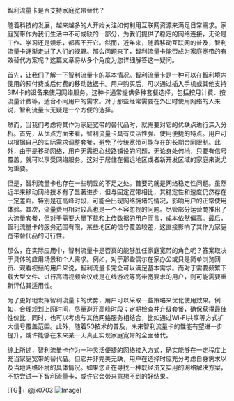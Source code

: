 智利流量卡是否支持家庭宽带替代？

随着科技的发展，越来越多的人开始关注如何利用互联网资源来满足日常需求。家庭宽带作为我们生活中不可或缺的一部分，为我们提供了稳定的网络连接，无论是工作、学习还是娱乐，都离不开它。然而，近年来，随着移动互联网的普及，智利流量卡逐渐走进了人们的视野。那么问题来了，智利流量卡能否成为家庭宽带的有效替代方案呢？这篇文章将从多个角度为您详细解答这一疑问。

首先，让我们了解一下智利流量卡的基本情况。智利流量卡是一种可以在智利境内使用的预付费或后付费的移动数据卡。用户购买后，可以通过插入手机或其他支持SIM卡的设备来使用网络服务。这种卡通常提供多种套餐选择，包括按月计费、按流量计费等，适合不同用户的需求。对于那些经常需要在外出时使用网络的人来说，智利流量卡无疑是一个方便的选择。

然而，当我们考虑将其作为家庭宽带的替代品时，就需要对它的优缺点进行深入分析。首先，从优点方面来看，智利流量卡具有灵活性强、使用便捷的特点。用户可以根据自己的实际需求调整套餐，避免了传统宽带可能存在的长期合同限制。此外，由于是移动网络，用户无需担心线路铺设的问题，无论身处何地，只要有信号覆盖，就可以享受网络服务。这对于居住在偏远地区或者新开发区域的家庭来说尤为重要。

但是，智利流量卡也存在一些明显的不足之处。首要的就是网络稳定性问题。虽然近年来移动网络技术有了显著进步，但与固定宽带相比，其稳定性和速度仍然存在一定差距。特别是在高峰时段，可能会出现网络拥堵的情况，影响用户的正常使用体验。其次，流量费用相对较高也是一个不容忽视的问题。尽管部分运营商推出了大流量套餐，但对于需要大量下载和上传数据的用户而言，成本依然偏高。最后，智利流量卡的服务范围有限，某些地区的信号覆盖较差，这直接影响了其作为家庭宽带替代品的可行性。

那么，在实际应用中，智利流量卡是否真的能够胜任家庭宽带的角色呢？答案取决于具体的应用场景和个人需求。例如，对于那些偶尔在家办公或只是简单浏览网页、观看视频的用户来说，智利流量卡完全可以满足基本需求。而对于需要频繁下载大型文件、进行高清视频会议或是在线游戏等高带宽要求的用户，则可能需要重新评估其适用性。

为了更好地发挥智利流量卡的优势，用户可以采取一些策略来优化使用效果。例如，合理规划上网时间，尽量避开高峰时段；定期检查并升级套餐，确保获得最佳性价比；同时，也可以考虑与其他网络服务相结合，比如通过Wi-Fi共享等方式扩大信号覆盖范围。此外，随着5G技术的普及，未来智利流量卡的性能有望进一步提升，或许能够在未来某一天真正实现家庭宽带的全面替代。

综上所述，智利流量卡作为一种灵活便捷的网络接入方式，确实能够在一定程度上充当家庭宽带的替代品。但它并非完美无缺，用户在选择时应充分考虑自身需求以及当地网络环境的具体情况。如果您正在寻找一种既经济又实用的网络解决方案，不妨尝试一下智利流量卡，或许它会带来意想不到的好结果。

[TG💪+ @jx0703 ![Image](https://github.com/user-attachments/assets/dbca1d08-cadb-493c-b0ec-ad6f7a83f270)]